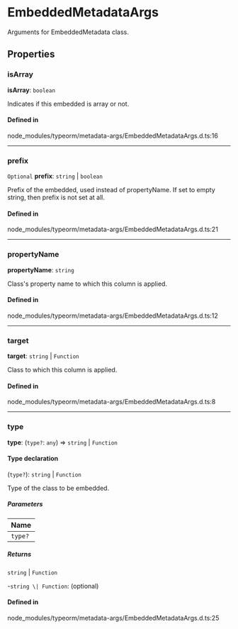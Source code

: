 # EmbeddedMetadataArgs

Arguments for EmbeddedMetadata class.

## Properties

### isArray

 **isArray**: `boolean`

Indicates if this embedded is array or not.

#### Defined in

node_modules/typeorm/metadata-args/EmbeddedMetadataArgs.d.ts:16

___

### prefix

 `Optional` **prefix**: `string` \| `boolean`

Prefix of the embedded, used instead of propertyName.
If set to empty string, then prefix is not set at all.

#### Defined in

node_modules/typeorm/metadata-args/EmbeddedMetadataArgs.d.ts:21

___

### propertyName

 **propertyName**: `string`

Class's property name to which this column is applied.

#### Defined in

node_modules/typeorm/metadata-args/EmbeddedMetadataArgs.d.ts:12

___

### target

 **target**: `string` \| `Function`

Class to which this column is applied.

#### Defined in

node_modules/typeorm/metadata-args/EmbeddedMetadataArgs.d.ts:8

___

### type

 **type**: (`type?`: `any`) => `string` \| `Function`

#### Type declaration

(`type?`): `string` \| `Function`

Type of the class to be embedded.

##### Parameters

| Name |
| :------ |
| `type?` | `any` |

##### Returns

`string` \| `Function`

-`string \| Function`: (optional) 

#### Defined in

node_modules/typeorm/metadata-args/EmbeddedMetadataArgs.d.ts:25
